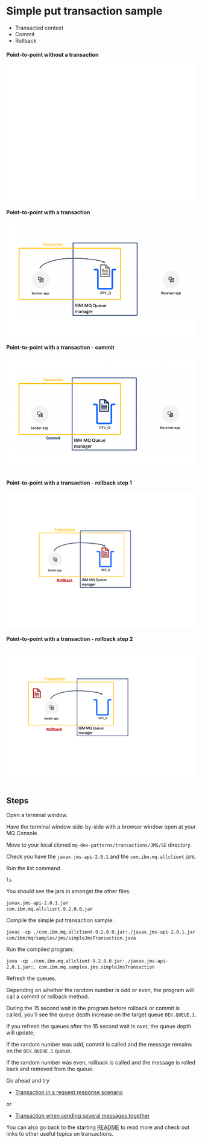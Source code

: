Simple put transaction sample
=============================

* Transacted context
* Commit
* Rollback

#### Point-to-point without a transaction

![Point-to-point with IBM MQ](/transactions/JMS/SE/images/ibm_mq_point_to_point.gif)

#### Point-to-point with a transaction

![Point-to-point with a transaction](/transactions/JMS/SE/images/ibm_mq_transaction_msg_b4_commit.png)

#### Point-to-point with a transaction - commit

![Point-to-point with a transaction](/transactions/JMS/SE/images/ibm_mq_transaction_msg_commited.png)

#### Point-to-point with a transaction - rollback step 1

![Point-to-point with a transaction](/transactions/JMS/SE/images/ibm_mq_transaction_msg_rollback.png)

#### Point-to-point with a transaction - rollback step 2

![Point-to-point with a transaction](/transactions/JMS/SE/images/ibm_mq_transaction_MSG_rollback_2.png)



## Steps

Open a terminal window.

Have the terminal window side-by-side with a browser window open at your MQ Console.

Move to your local cloned `mq-dev-patterns/transactions/JMS/SE` directory.

Check you have the `javax.jms-api-2.0.1` and the `com.ibm.mq.allclient` jars.

Run the list command

```
ls
```

You should see the jars in amongst the other files:

```
javax.jms-api-2.0.1.jar
com.ibm.mq.allclient.9.2.0.0.jar
```

Compile the simple put transaction sample:

```
javac -cp ./com.ibm.mq.allclient-9.2.0.0.jar:./javax.jms-api-2.0.1.jar com/ibm/mq/samples/jms/simpleJmsTransaction.java
```

Run the compiled program:

```
java -cp ./com.ibm.mq.allclient-9.2.0.0.jar:./javax.jms-api-2.0.1.jar:. com.ibm.mq.samples.jms.simpleJmsTransaction
```

Refresh the queues.

Depending on whether the random number is odd or even, the program will call a commit or rollback method.

During the 15 second wait in the program before rollback or commit is called, you'll see the queue depth increase on the target queue `DEV.QUEUE.1`.

If you refresh the queues after the 15 second wait is over, the queue depth will update;

If the random number was odd, commit is called and the message remains on the `DEV.QUEUE.1` queue.

If the random number was even, rollback is called and the message is rolled back and removed from the queue.


Go ahead and try

- [Transaction in a request response scenario](simpleJMSTransReqRespReadme.md)

or

- [Transaction when sending several messages together](simpleJMSTransMultiReadme.md)

You can also go back to the starting [README](README.md) to read more and check out links to other useful topics on transactions.
